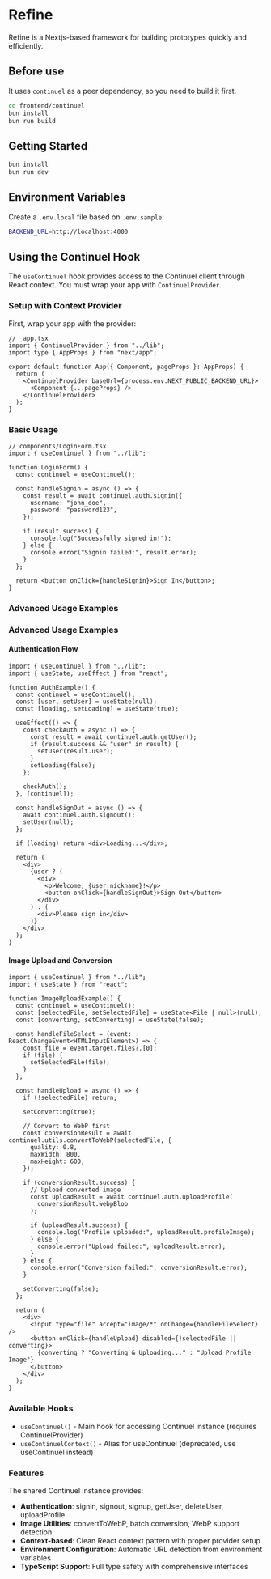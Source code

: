 # Refine

Refine is a Nextjs-based framework for building prototypes quickly and efficiently.

## Before use

It uses `continuel` as a peer dependency, so you need to build it first.

```bash
cd frontend/continuel
bun install
bun run build
```

## Getting Started

```bash
bun install
bun run dev
```

## Environment Variables

Create a `.env.local` file based on `.env.sample`:

```bash
BACKEND_URL=http://localhost:4000
```

## Using the Continuel Hook

The `useContinuel` hook provides access to the Continuel client through React context. You must wrap your app with `ContinuelProvider`.

### Setup with Context Provider

First, wrap your app with the provider:

```tsx
// _app.tsx
import { ContinuelProvider } from "../lib";
import type { AppProps } from "next/app";

export default function App({ Component, pageProps }: AppProps) {
  return (
    <ContinuelProvider baseUrl={process.env.NEXT_PUBLIC_BACKEND_URL}>
      <Component {...pageProps} />
    </ContinuelProvider>
  );
}
```

### Basic Usage

```tsx
// components/LoginForm.tsx
import { useContinuel } from "../lib";

function LoginForm() {
  const continuel = useContinuel();

  const handleSignin = async () => {
    const result = await continuel.auth.signin({
      username: "john_doe",
      password: "password123",
    });

    if (result.success) {
      console.log("Successfully signed in!");
    } else {
      console.error("Signin failed:", result.error);
    }
  };

  return <button onClick={handleSignin}>Sign In</button>;
}
```

### Advanced Usage Examples

### Advanced Usage Examples

#### Authentication Flow

```tsx
import { useContinuel } from "../lib";
import { useState, useEffect } from "react";

function AuthExample() {
  const continuel = useContinuel();
  const [user, setUser] = useState(null);
  const [loading, setLoading] = useState(true);

  useEffect(() => {
    const checkAuth = async () => {
      const result = await continuel.auth.getUser();
      if (result.success && "user" in result) {
        setUser(result.user);
      }
      setLoading(false);
    };

    checkAuth();
  }, [continuel]);

  const handleSignOut = async () => {
    await continuel.auth.signout();
    setUser(null);
  };

  if (loading) return <div>Loading...</div>;

  return (
    <div>
      {user ? (
        <div>
          <p>Welcome, {user.nickname}!</p>
          <button onClick={handleSignOut}>Sign Out</button>
        </div>
      ) : (
        <div>Please sign in</div>
      )}
    </div>
  );
}
```

#### Image Upload and Conversion

```tsx
import { useContinuel } from "../lib";
import { useState } from "react";

function ImageUploadExample() {
  const continuel = useContinuel();
  const [selectedFile, setSelectedFile] = useState<File | null>(null);
  const [converting, setConverting] = useState(false);

  const handleFileSelect = (event: React.ChangeEvent<HTMLInputElement>) => {
    const file = event.target.files?.[0];
    if (file) {
      setSelectedFile(file);
    }
  };

  const handleUpload = async () => {
    if (!selectedFile) return;

    setConverting(true);

    // Convert to WebP first
    const conversionResult = await continuel.utils.convertToWebP(selectedFile, {
      quality: 0.8,
      maxWidth: 800,
      maxHeight: 600,
    });

    if (conversionResult.success) {
      // Upload converted image
      const uploadResult = await continuel.auth.uploadProfile(
        conversionResult.webpBlob
      );

      if (uploadResult.success) {
        console.log("Profile uploaded:", uploadResult.profileImage);
      } else {
        console.error("Upload failed:", uploadResult.error);
      }
    } else {
      console.error("Conversion failed:", conversionResult.error);
    }

    setConverting(false);
  };

  return (
    <div>
      <input type="file" accept="image/*" onChange={handleFileSelect} />
      <button onClick={handleUpload} disabled={!selectedFile || converting}>
        {converting ? "Converting & Uploading..." : "Upload Profile Image"}
      </button>
    </div>
  );
}
```

### Available Hooks

- `useContinuel()` - Main hook for accessing Continuel instance (requires ContinuelProvider)
- `useContinuelContext()` - Alias for useContinuel (deprecated, use useContinuel instead)

### Features

The shared Continuel instance provides:

- **Authentication**: signin, signout, signup, getUser, deleteUser, uploadProfile
- **Image Utilities**: convertToWebP, batch conversion, WebP support detection
- **Context-based**: Clean React context pattern with proper provider setup
- **Environment Configuration**: Automatic URL detection from environment variables
- **TypeScript Support**: Full type safety with comprehensive interfaces
